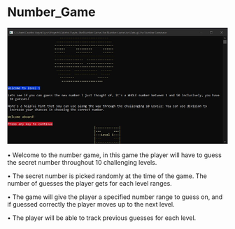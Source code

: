 # Number_Game

![Number_Game](Screenshots/Number_Game.jpg)

•	Welcome to the number game, in this game the player will have to guess the secret number throughout 10 challenging levels.

•	The secret number is picked randomly at the time of the game. The number of guesses the player gets for each level ranges.

•	The game will give the player a specified number range to guess on, and if guessed correctly the player moves up to the next level.

•	The player will be able to track previous guesses for each level.
